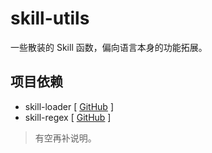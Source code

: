 # skill-utils

一些散装的 Skill 函数，偏向语言本身的功能拓展。

## 项目依赖

+ skill-loader [ [GitHub](https://github.com/yeungchie/skill-loader "https://github.com/yeungchie/skill-loader") ]
+ skill-regex [ [GitHub](https://github.com/yeungchie/skill-regex "https://github.com/yeungchie/skill-regex") ]

> 有空再补说明。

